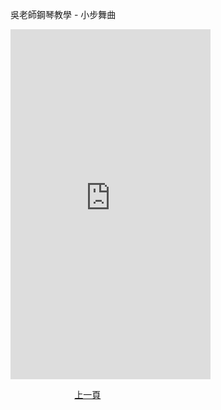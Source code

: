 ﻿---
keywords: 吳老師鋼琴教學 - 小步舞曲
---
吳老師鋼琴教學 - 小步舞曲

<iframe width="320" height="560" src="https://www.youtube.com/embed/VvqL_rvC2RQ" title="小步舞曲" frameborder="0" allow="accelerometer; autoplay; clipboard-write; encrypted-media; gyroscope; picture-in-picture; web-share" allowfullscreen></iframe>


&nbsp;&nbsp;&nbsp;&nbsp;&nbsp;&nbsp;&nbsp;&nbsp;&nbsp;&nbsp;&nbsp;&nbsp;
&nbsp;&nbsp;&nbsp;&nbsp;&nbsp;&nbsp;&nbsp;&nbsp;&nbsp;&nbsp;&nbsp;&nbsp;
[上一頁](T-MyHeartWillGoOn)






